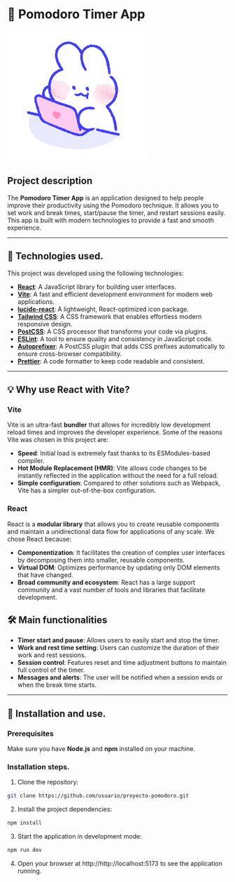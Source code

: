 # 📅 Pomodoro Timer App

![Pomodoro Timer](./src/assets/bunny-work.gif)

## Project description

The **Pomodoro Timer App** is an application designed to help people improve their productivity using the Pomodoro technique. It allows you to set work and break times, start/pause the timer, and restart sessions easily. This app is built with modern technologies to provide a fast and smooth experience.

---

## 🚀 Technologies used.

This project was developed using the following technologies:

- **[React](https://reactjs.org/)**: A JavaScript library for building user interfaces.
- **[Vite](https://vitejs.dev/)**: A fast and efficient development environment for modern web applications.
- **[lucide-react](https://lucide.dev/)**: A lightweight, React-optimized icon package.
- **[Tailwind CSS](https://tailwindcss.com/)**: A CSS framework that enables effortless modern responsive design.
- **[PostCSS](https://postcss.org/)**: A CSS processor that transforms your code via plugins.
- **[ESLint](https://eslint.org/)**: A tool to ensure quality and consistency in JavaScript code.
- **[Autoprefixer](https://github.com/postcss/autoprefixer)**: A PostCSS plugin that adds CSS prefixes automatically to ensure cross-browser compatibility.
- **[Prettier](https://prettier.io/)**: A code formatter to keep code readable and consistent.

---

## 💡 Why use React with Vite?

### Vite

Vite is an ultra-fast **bundler** that allows for incredibly low development reload times and improves the developer experience. Some of the reasons Vite was chosen in this project are:

- **Speed**: Initial load is extremely fast thanks to its ESModules-based compiler.
- **Hot Module Replacement (HMR)**: Vite allows code changes to be instantly reflected in the application without the need for a full reload.
- **Simple configuration**: Compared to other solutions such as Webpack, Vite has a simpler out-of-the-box configuration.

### React

React is a **modular library** that allows you to create reusable components and maintain a unidirectional data flow for applications of any scale. We chose React because:

- **Componentization**: It facilitates the creation of complex user interfaces by decomposing them into smaller, reusable components.
- **Virtual DOM**: Optimizes performance by updating only DOM elements that have changed.
- **Broad community and ecosystem**: React has a large support community and a vast number of tools and libraries that facilitate development.


## 🛠️ Main functionalities

- **Timer start and pause**: Allows users to easily start and stop the timer.
- **Work and rest time setting**: Users can customize the duration of their work and rest sessions.
- **Session control**: Features reset and time adjustment buttons to maintain full control of the timer.
- **Messages and alerts**: The user will be notified when a session ends or when the break time starts.
---

## 🔧 Installation and use.

### Prerequisites

Make sure you have **Node.js** and **npm** installed on your machine.

### Installation steps.

1. Clone the repository:

```bash
git clone https://github.com/usuario/proyecto-pomodoro.git
```

2. Install the project dependencies:

```bash
npm install
```

3. Start the application in development mode:

```bash
npm run dev
```

4. Open your browser at http://http://localhost:5173 to see the application running.

